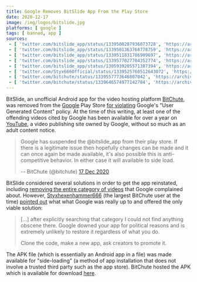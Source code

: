 ```yaml
---
title: Google Removes BitSlide App From the Play Store
date: 2020-12-17
image: /img/logos/bitslide.jpg
platforms: [ google ]
tags: [ banned, app ]
sources:
 - [ 'twitter.com/bitslide_app/status/1339500207936073728', 'https://archive.is/JNl7u' ]
 - [ 'twitter.com/bitslide_app/status/1339501363768778759', 'https://archive.is/XEGkR' ]
 - [ 'twitter.com/bitslide_app/status/1339511831786909697', 'https://archive.is/2MDvo' ]
 - [ 'twitter.com/bitslide_app/status/1339577027704352774', 'https://archive.is/bv0ye' ]
 - [ 'twitter.com/bitslide_app/status/1305939205571387394', 'https://archive.is/j91H8' ]
 - [ 'twitter.com/Styx666Official/status/1339525760512643072', 'https://archive.is/C9i52' ]
 - [ 'twitter.com/bitchute/status/1339557773646807042', 'https://archive.is/Q0Djp' ]
 - [ 'twitter.com/bitchute/status/1339646574977142784', 'https://archive.is/gDXIL' ]
---
```


BitSlide, an unofficial Android app for the video hosting platform
[BitChute](/alttech/bitchute/), was removed from the [Google](/google/) Play
Store [for violating](notice.png) Google's "User Generated Content" policy. At
the time of this writing, at least one of the offending videos cited by Google
has been available for over a year on [YouTube](/youtube/), a video publishing
site owned by Google, without so much as an adult content notice.

> Google has suspended the @bitslide_app from their play store. If there is a
> legitimate issue then hopefully changes can be made and it can once again be
> made available, it's also possible this is anti-competitive behavior. In
> either case it will available to side load.
>
> -- BitChute (@bitchute) [17 Dec 2020](https://archive.is/Q0Djp)

BitSlide considered several solutions in order to get the app reinstated,
including [removing the entire category of videos](https://archive.is/2MDvo)
that Google complained about. However,
[Styxhexenhammer666](/profiles/styxhexenhammer666/) (the largest BitChute user
at the time) [pointed out](https://archive.is/C9i52#selection-865.8-865.262)
what what Google was really up to and offered the only viable solution:

> [...] after explicitly searching that category I could not find anything
> obscene there. Google downed your app for political reasons and is extremely
> unlikely to restore it regardless of what you do.
>
> Clone the code, make a new app, ask creators to promote it.

The APK file (which is essentially an Android app in a file) was made available
for "side-loading" (a method of app installation that does not involve a
trusted third party such as the app store). BitChute hosted the APK which is
available for download [here](https://app.bitchute.com/bitslide/).
